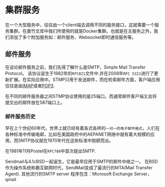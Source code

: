# 集群服务

在一个大型服务中，往往由一个client端去调用不同的服务接口，这就需要一个服务集群。在嘉竹文库中我们所使用的就是Docker集群。也就是在主服务之外，我们添加了多个附加服务如：邮件服务、Websocket即时通信服务等。

## 邮件服务

在谈论邮件服务之前，我们先得了解什么是SMTP，Simple Mail Transfer Protocol。 该协议诞生于1982年的`RFC821`文件中.并在2008年`RFC 5321`进行了更新扩展。在实际应用中。STMP只用于发送邮件，而在检索邮件方面，客户端应用往往是由[IMAP](https://en.wikipedia.org/wiki/Internet_Message_Access_Protocol)或者[POP3](https://en.wikipedia.org/wiki/Post_Office_Protocol).

在不同的邮件服务器之间STMP协议使用的是25端口。而通常邮件客户端又会将提交出的邮件放在587端口上。

### 邮件服务历史

早在上个世纪60年代，世界上就已经有着各式各样的`一对一的电子邮件格式`，人们在各种标准中传输电邮，比如在美国政府中的AEPANET网络中就有着大规模的应用，而SMTP协议就在1970年代在这些标准中脱颖而出。

在1981年11月Postel在`RFC788`中首次提出SMTP.

Sendmail与4.1cBSD一起诞生，它是最早应用于SMTP的邮件中继之一。 在BSD作为操作系统称霸互联网时代，SendMail变成了最流行的MTA(Mail Transfer Agent). 其他流行的SMTP server 程序包含：Microsoft Exchange Server，qmail